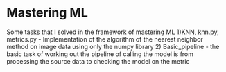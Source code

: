 # Mastering ML
Some tasks that I solved in the framework of mastering ML
1)KNN, knn.py, metrics.py - Implementation of the algorithm of the nearest neighbor method on image data using only the numpy library
2) Basic_pipeline - the basic task of working out the pipeline of calling the model is from processing the source data to checking the model on the metric
